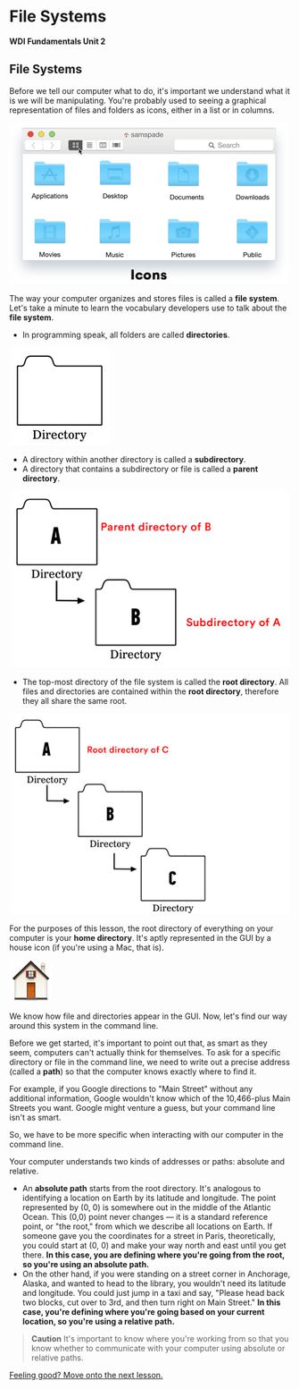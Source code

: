 # File Systems

**WDI Fundamentals Unit 2**

## File Systems

Before we tell our computer what to do, it's important we understand what it is we will be manipulating. You're probably used to seeing a graphical representation of files and folders as icons, either in a list or in columns.

![](../.gitbook/assets/file-system.gif)

The way your computer organizes and stores files is called a **file system**. Let's take a minute to learn the vocabulary developers use to talk about the **file system**.

* In programming speak, all folders are called **directories**.

![](../.gitbook/assets/directory.png)

* A directory within another directory is called a **subdirectory**.
* A directory that contains a subdirectory or file is called a **parent directory**.

![](../.gitbook/assets/subdirectories.png)

* The top-most directory of the file system is called the **root directory**. All files and directories are contained within the **root directory**, therefore they all share the same root.

![](../.gitbook/assets/root-directory.png)

For the purposes of this lesson, the root directory of everything on your computer is your **home directory**. It's aptly represented in the GUI by a house icon \(if you're using a Mac, that is\).

![](../.gitbook/assets/home.png)

We know how file and directories appear in the GUI. Now, let's find our way around this system in the command line.

Before we get started, it's important to point out that, as smart as they seem, computers can't actually think for themselves. To ask for a specific directory or file in the command line, we need to write out a precise address \(called a **path**\) so that the computer knows exactly where to find it.

For example, if you Google directions to "Main Street" without any additional information, Google wouldn't know which of the 10,466-plus Main Streets you want. Google might venture a guess, but your command line isn't as smart.

So, we have to be more specific when interacting with our computer in the command line.

Your computer understands two kinds of addresses or paths: absolute and relative.

* An **absolute path** starts from the root directory. It's analogous to identifying a location on Earth by its latitude and longitude. The point represented by \(0, 0\) is somewhere out in the middle of the Atlantic Ocean. This \(0,0\) point never changes — it is a standard reference point, or "the root," from which we describe all locations on Earth. If someone gave you the coordinates for a street in Paris, theoretically, you could start at \(0, 0\) and make your way north and east until you get there. **In this case, you are defining where you're going from the root, so you're using an absolute path.**
* On the other hand, if you were standing on a street corner in Anchorage, Alaska, and wanted to head to the library, you wouldn't need its latitude and longitude. You could just jump in a taxi and say, "Please head back two blocks, cut over to 3rd, and then turn right on Main Street." **In this case, you're defining where you're going based on your current location, so you're using a relative path.**

> **Caution** It's important to know where you're working from so that you know whether to communicate with your computer using absolute or relative paths.

[Feeling good? Move onto the next lesson.](navigating-the-command-line/)


